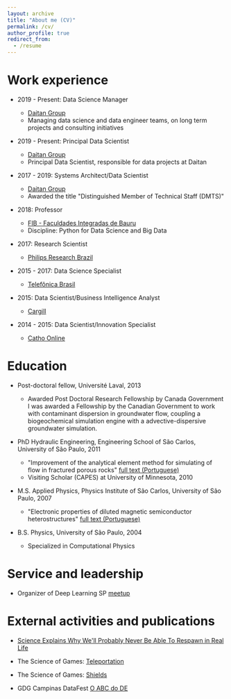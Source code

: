 ```yaml
---
layout: archive
title: "About me (CV)"
permalink: /cv/
author_profile: true
redirect_from:
  - /resume
---
```


Work experience
======
* 2019 - Present: Data Science Manager
  * [Daitan Group](http://www.daitan.com)
  * Managing data science and data engineer teams, on long term projects and consulting initiatives

* 2019 - Present: Principal Data Scientist
  * [Daitan Group](http://www.daitan.com)
  * Principal Data Scientist, responsible for data projects at Daitan

* 2017 - 2019: Systems Architect/Data Scientist
  * [Daitan Group](http://www.daitan.com)
  * Awarded the title "Distinguished Member of Technical Staff (DMTS)"

* 2018: Professor
  * [FIB - Faculdades Integradas de Bauru](http://fibbauru.br)
  * Discipline: Python for Data Science and Big Data

* 2017: Research Scientist
  * [Philips Research Brazil](https://www.philips.com/a-w/research/home.html)
  
* 2015 - 2017: Data Science Specialist
  * [Telefônica Brasil](https://www.telefonica.com.br)

* 2015: Data Scientist/Business Intelligence Analyst
  * [Cargill](https://www.cargill.com.br)

* 2014 - 2015: Data Scientist/Innovation Specialist
  * [Catho Online](https://www.catho.com.br)

Education
======
* Post-doctoral fellow, Université Laval, 2013
  - Awarded Post Doctoral Research Fellowship by Canada Government
I was awarded a Fellowship by the Canadian Government to work with contaminant dispersion in groundwater flow, coupling a biogeochemical simulation engine with a advective-dispersive groundwater simulation.

* PhD Hydraulic Engineering, Engineering School of São Carlos, University of São Paulo, 2011 
  - "Improvement of the analytical element method for simulating of flow in fractured porous rocks" [full text (Portuguese)](http://www.teses.usp.br/teses/disponiveis/18/18138/tde-04052012-103418/pt-br.php)
  - Visiting Scholar (CAPES) at University of Minnesota, 2010

* M.S. Applied Physics, Physics Institute of São Carlos, University of São Paulo, 2007 
  - "Electronic properties of diluted magnetic semiconductor heterostructures" [full text (Portuguese)](http://www.teses.usp.br/teses/disponiveis/76/76132/tde-21082008-111614/pt-br.php)

* B.S. Physics, University of São Paulo, 2004
  * Specialized in Computational Physics

  
Service and leadership
======
* Organizer of Deep Learning SP [meetup](https://www.meetup.com/Data-Science-Campinas/)

External activities and publications
====================================

* [Science Explains Why We'll Probably Never Be Able To Respawn in Real Life](https://kotaku.com/science-explains-why-well-probably-never-be-able-to-res-5977655)

* The Science of Games: [Teleportation](/files/science_videogames_teleportation.mkv)

* The Science of Games: [Shields](/files/science_videogames_shields.mkv)

* GDG Campinas DataFest [O ABC do DE](/files/o_abc_de_ivan_marin.mkv)